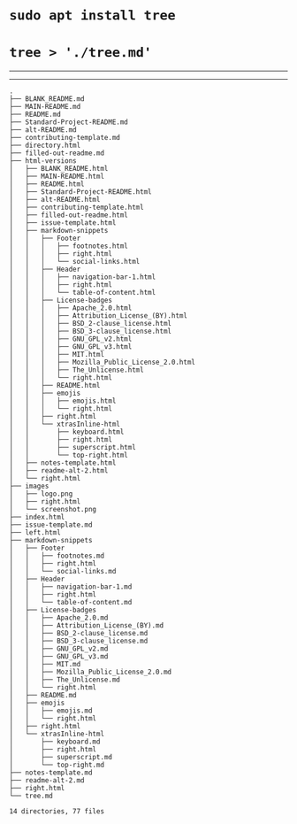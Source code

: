 # `sudo apt install tree`

# `tree > './tree.md'`

---

---

    .
    ├── BLANK_README.md
    ├── MAIN-README.md
    ├── README.md
    ├── Standard-Project-README.md
    ├── alt-README.md
    ├── contributing-template.md
    ├── directory.html
    ├── filled-out-readme.md
    ├── html-versions
    │   ├── BLANK_README.html
    │   ├── MAIN-README.html
    │   ├── README.html
    │   ├── Standard-Project-README.html
    │   ├── alt-README.html
    │   ├── contributing-template.html
    │   ├── filled-out-readme.html
    │   ├── issue-template.html
    │   ├── markdown-snippets
    │   │   ├── Footer
    │   │   │   ├── footnotes.html
    │   │   │   ├── right.html
    │   │   │   └── social-links.html
    │   │   ├── Header
    │   │   │   ├── navigation-bar-1.html
    │   │   │   ├── right.html
    │   │   │   └── table-of-content.html
    │   │   ├── License-badges
    │   │   │   ├── Apache_2.0.html
    │   │   │   ├── Attribution_License_(BY).html
    │   │   │   ├── BSD_2-clause_license.html
    │   │   │   ├── BSD_3-clause_license.html
    │   │   │   ├── GNU_GPL_v2.html
    │   │   │   ├── GNU_GPL_v3.html
    │   │   │   ├── MIT.html
    │   │   │   ├── Mozilla_Public_License_2.0.html
    │   │   │   ├── The_Unlicense.html
    │   │   │   └── right.html
    │   │   ├── README.html
    │   │   ├── emojis
    │   │   │   ├── emojis.html
    │   │   │   └── right.html
    │   │   ├── right.html
    │   │   └── xtrasInline-html
    │   │       ├── keyboard.html
    │   │       ├── right.html
    │   │       ├── superscript.html
    │   │       └── top-right.html
    │   ├── notes-template.html
    │   ├── readme-alt-2.html
    │   └── right.html
    ├── images
    │   ├── logo.png
    │   ├── right.html
    │   └── screenshot.png
    ├── index.html
    ├── issue-template.md
    ├── left.html
    ├── markdown-snippets
    │   ├── Footer
    │   │   ├── footnotes.md
    │   │   ├── right.html
    │   │   └── social-links.md
    │   ├── Header
    │   │   ├── navigation-bar-1.md
    │   │   ├── right.html
    │   │   └── table-of-content.md
    │   ├── License-badges
    │   │   ├── Apache_2.0.md
    │   │   ├── Attribution_License_(BY).md
    │   │   ├── BSD_2-clause_license.md
    │   │   ├── BSD_3-clause_license.md
    │   │   ├── GNU_GPL_v2.md
    │   │   ├── GNU_GPL_v3.md
    │   │   ├── MIT.md
    │   │   ├── Mozilla_Public_License_2.0.md
    │   │   ├── The_Unlicense.md
    │   │   └── right.html
    │   ├── README.md
    │   ├── emojis
    │   │   ├── emojis.md
    │   │   └── right.html
    │   ├── right.html
    │   └── xtrasInline-html
    │       ├── keyboard.md
    │       ├── right.html
    │       ├── superscript.md
    │       └── top-right.md
    ├── notes-template.md
    ├── readme-alt-2.md
    ├── right.html
    └── tree.md

    14 directories, 77 files
